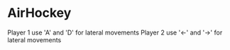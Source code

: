 # AirHockey

Player 1 use 'A' and 'D' for lateral movements
Player 2 use '←' and '→' for lateral movements
